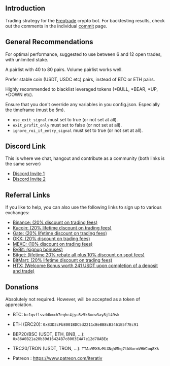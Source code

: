 ## Introduction

Trading strategy for the [Freqtrade](https://www.freqtrade.io) crypto bot. For backtesting results, check out the comments in the individual [commit](https://github.com/iterativv/NostalgiaForInfinity/commits/main) page.

## General Recommendations

For optimal performance, suggested to use between 6 and 12 open trades, with unlimited stake.

A pairlist with 40 to 80 pairs. Volume pairlist works well.

Prefer stable coin (USDT, USDC etc) pairs, instead of BTC or ETH pairs.

Highly recommended to blacklist leveraged tokens (*BULL, *BEAR, *UP, *DOWN etc).

Ensure that you don't override any variables in you config.json. Especially the timeframe (must be 5m).

- `use_exit_signal` must set to true (or not set at all).
- `exit_profit_only` must set to false (or not set at all).
- `ignore_roi_if_entry_signal` must set to true (or not set at all).

## Discord Link
This is where we chat, hangout and contribute as a community (both links is the same server)

- [Discord Invite 1](https://discord.gg/DeAmv3btxQ)
- [Discord Invite 2](https://discord.gg/nzVeNvZsQq)

## Referral Links
If you like to help, you can also use the following links to sign up to various exchanges:

- [Binance: (20% discount on trading fees)](https://www.binance.com/join?ref=C68K26A9)
- [Kucoin: (20% lifetime discount on trading fees)](https://www.kucoin.com/r/af/QBSSS5J2)
- [Gate: (20% lifetime discount on trading fees)](https://www.gate.io/share/nfinfinity)
- [OKX: (20% discount on trading fees)](https://www.okx.com/join/11749725931)
- [MEXC: (10% discount on trading fees)](https://promote.mexc.com/a/luA6Xclb)
- [ByBit: (signup bonuses)](https://partner.bybit.com/b/nfi)
- [Bitget: (lifetime 20% rebate all plus 10% discount on spot fees)](https://bonus.bitget.com/fdqe83481698435803831)
- [BitMart: (20% lifetime discount on trading fees)](https://www.bitmart.com/invite/nfinfinity/en-US)
- [HTX: (Welcome Bonus worth 241 USDT upon completion of a deposit and trade)](https://www.htx.com/invite/en-us/1f?invite_code=ubpt2223)

## Donations
Absolutely not required. However, will be accepted as a token of appreciation.

- BTC: `bc1qvflsvddkmxh7eqhc4jyu5z5k6xcw3ay8jl49sk`
- ETH (ERC20): `0x83D3cFb8001BDC5d2211cBeBB8cB3461E5f7Ec91`
- BEP20/BSC (USDT, ETH, BNB, ...): `0x86A0B21a20b39d16424B7c8003E4A7e12d78ABEe`
- TRC20/TRON (USDT, TRON, ...): `TTAa9MX6zMLXNgWMhg7tkNormVHWCoq8Xk`

- Patreon : https://www.patreon.com/iterativ
